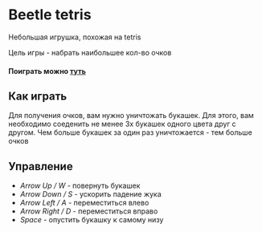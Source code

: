 # Beetle tetris
Небольшая игрушка, похожая на tetris

Цель игры - набрать наибольшее кол-во очков

#### Поиграть можно [туть](https://hyrdbyrd.github.io/beetle-tetris/)

## Как играть
Для получения очков, вам нужно уничтожать букашек.
Для этого, вам необходимо соеденить не менее 3х букашек одного цвета
друг с другом. Чем больше букашек за один раз уничтожается - тем больше очков

## Управление
- *Arrow Up / W* - повернуть букашек
- *Arrow Down / S* - ускорить падение жука
- *Arrow Left / A* - переместиться влево
- *Arrow Right / D* - переместиться вправо
- *Space* - опустить букашку к самому низу
